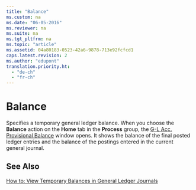 ```yaml
---
title: "Balance"
ms.custom: na
ms.date: "06-05-2016"
ms.reviewer: na
ms.suite: na
ms.tgt_pltfrm: na
ms.topic: "article"
ms.assetid: 04a80183-0523-42a6-9878-713e92fcfcd1
caps.latest.revision: 2
ms.author: "edupont"
translation.priority.ht: 
  - "de-ch"
  - "fr-ch"
---
```

# Balance
Specifies a temporary general ledger balance. When you choose the **Balance** action on the **Home** tab in the **Process** group, the [G\-L Acc. Provisional Balance](../../LocalFunctionalityForMicrosoftDynamicsNav2016/Switzerland/-$-n_11500-g-l-acc.-provisional-balance-$-.md) window opens. It shows the balance of the final posted ledger entries and the balance of the postings entered in the current general journal.  
  
## See Also  
 [How to: View Temporary Balances in General Ledger Journals](../../LocalFunctionalityForMicrosoftDynamicsNav2016/Switzerland/how-to-view-temporary-balances-in-general-ledger-journals.md)